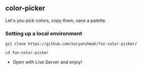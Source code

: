 ## color-picker

Let's you pick colors, copy them, save a palette.

### Setting up a local environment

```
git clone https://github.com/suryanshmak/fun-color-picker/
```

```
cd fun-color-picker
```

- Open with Live Server and enjoy!
